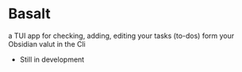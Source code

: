 # Basalt
a TUI app for checking, adding, editing your tasks (to-dos) form your Obsidian valut in the Cli 

- Still in development